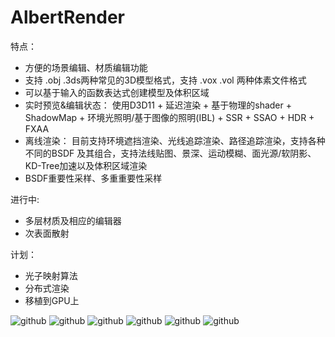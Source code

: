 ﻿AlbertRender
============

特点：
* 方便的场景编辑、材质编辑功能
*	支持 .obj .3ds两种常见的3D模型格式，支持 .vox .vol 两种体素文件格式
*	可以基于输入的函数表达式创建模型及体积区域
*	实时预览&编辑状态：
  使用D3D11 + 延迟渲染 + 基于物理的shader + ShadowMap + 环境光照明/基于图像的照明(IBL) + SSR + SSAO + HDR + FXAA
*	离线渲染：
  目前支持环境遮挡渲染、光线追踪渲染、路径追踪渲染，支持各种不同的BSDF 及其组合，支持法线贴图、景深、运动模糊、面光源/软阴影、KD-Tree加速以及体积区域渲染
* BSDF重要性采样、多重重要性采样

进行中:
* 多层材质及相应的编辑器
* 次表面散射

计划：
* 光子映射算法
* 分布式渲染
* 移植到GPU上

![github](https://raw.githubusercontent.com/wmesci/AlbertRender/master/image0.png "实时预览")
![github](https://raw.githubusercontent.com/wmesci/AlbertRender/master/image1.png "")
![github](https://raw.githubusercontent.com/wmesci/AlbertRender/master/image2.png "")
![github](https://raw.githubusercontent.com/wmesci/AlbertRender/master/image3.png "")
![github](https://raw.githubusercontent.com/wmesci/AlbertRender/master/image4.png "")
![github](https://raw.githubusercontent.com/wmesci/AlbertRender/master/image5.png "")

